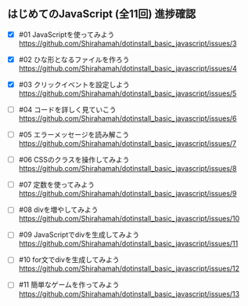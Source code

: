## はじめてのJavaScript (全11回) 進捗確認

- [x] #01 JavaScriptを使ってみよう  
 https://github.com/Shirahamah/dotinstall_basic_javascript/issues/3
- [x] #02 ひな形となるファイルを作ろう  
 https://github.com/Shirahamah/dotinstall_basic_javascript/issues/4
- [x] #03 クリックイベントを設定しよう  
 https://github.com/Shirahamah/dotinstall_basic_javascript/issues/5
- [ ] #04 コードを詳しく見ていこう  
 https://github.com/Shirahamah/dotinstall_basic_javascript/issues/6
- [ ] #05 エラーメッセージを読み解こう  
 https://github.com/Shirahamah/dotinstall_basic_javascript/issues/7
- [ ] #06 CSSのクラスを操作してみよう  
 https://github.com/Shirahamah/dotinstall_basic_javascript/issues/8
- [ ] #07 定数を使ってみよう  
 https://github.com/Shirahamah/dotinstall_basic_javascript/issues/9
- [ ] #08 divを増やしてみよう  
 https://github.com/Shirahamah/dotinstall_basic_javascript/issues/10
- [ ] #09 JavaScriptでdivを生成してみよう  
 https://github.com/Shirahamah/dotinstall_basic_javascript/issues/11
- [ ] #10 for文でdivを生成してみよう  
 https://github.com/Shirahamah/dotinstall_basic_javascript/issues/12
- [ ] #11 簡単なゲームを作ってみよう  
 https://github.com/Shirahamah/dotinstall_basic_javascript/issues/13

